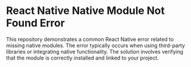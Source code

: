 # React Native Native Module Not Found Error

This repository demonstrates a common React Native error related to missing native modules. The error typically occurs when using third-party libraries or integrating native functionality.  The solution involves verifying that the module is correctly installed and linked to your project.